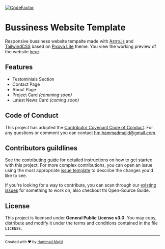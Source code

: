 [![CodeFactor](https://www.codefactor.io/repository/github/hammadmajid/bussiness_site-template/badge)](https://www.codefactor.io/repository/github/hammadmajid/bussiness_site-template)

# Bussiness Website Template

Responsive bussiness website tempalte made with [Astro.js]() and [TailwindCSS]() based on [Pixova Lite](https://colorlib.com/wp/themes/pixova-lite/) theme. You view the working preview of the website [here](https://ipsum-template.vercel.app/).

## Features

- Testominials Section
- Contact Page
- About Page
- Project Card *(comming soon)*
- Latest News Card *(coming soon)*

## Code of Conduct

This project has adopted the [Contributor Covenant Code of Conduct](./CODE_OF_CONDUCT.md). For any questions or comment you can contact [hm.hammadmajid@gmail.com](hm.hammadmajid@gmail.com).

## Contributors guildlines

See the [contributing guide](./CONTRIBUTING.md) for detailed instructions on how to get started with this project. For more complex contributions, you can open an issue using the most appropriate [issue template](https://github.com/hammadmajid/bussiness_site-template/issues/new/choose) to describe the changes you'd like to see.

If you're looking for a way to contribute, you can scan through our [existing issues](https://github.com/hammadmajid/bussiness_site-template/issues) for something to work on, also checkout thi Open-Source Guide.

## License

This project is licensed under **General Public License v3.0**. You may copy, distribute and modify it under the terms and conditions contained in the file `LICENSE`.

---

<sub>Created with :heart: by [Hammad Majid](https://github.com/hammadmajid/)</sub>
